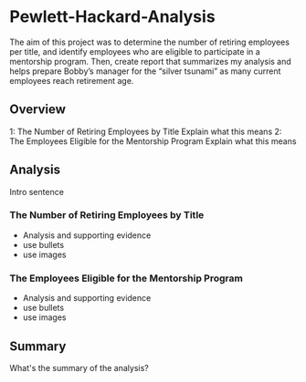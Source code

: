 # Pewlett-Hackard-Analysis
The aim of this project was to determine the number of retiring employees per title, and identify employees who are eligible to participate in a mentorship program. Then, create report that summarizes my analysis and helps prepare Bobby’s manager for the “silver tsunami” as many current employees reach retirement age.

## Overview
1: The Number of Retiring Employees by Title
Explain what this means
2: The Employees Eligible for the Mentorship Program
Explain what this means

## Analysis
Intro sentence
### The Number of Retiring Employees by Title
* Analysis and supporting evidence
* use bullets
* use images
### The Employees Eligible for the Mentorship Program
* Analysis and supporting evidence
* use bullets
* use images

## Summary
What's the summary of the analysis?
